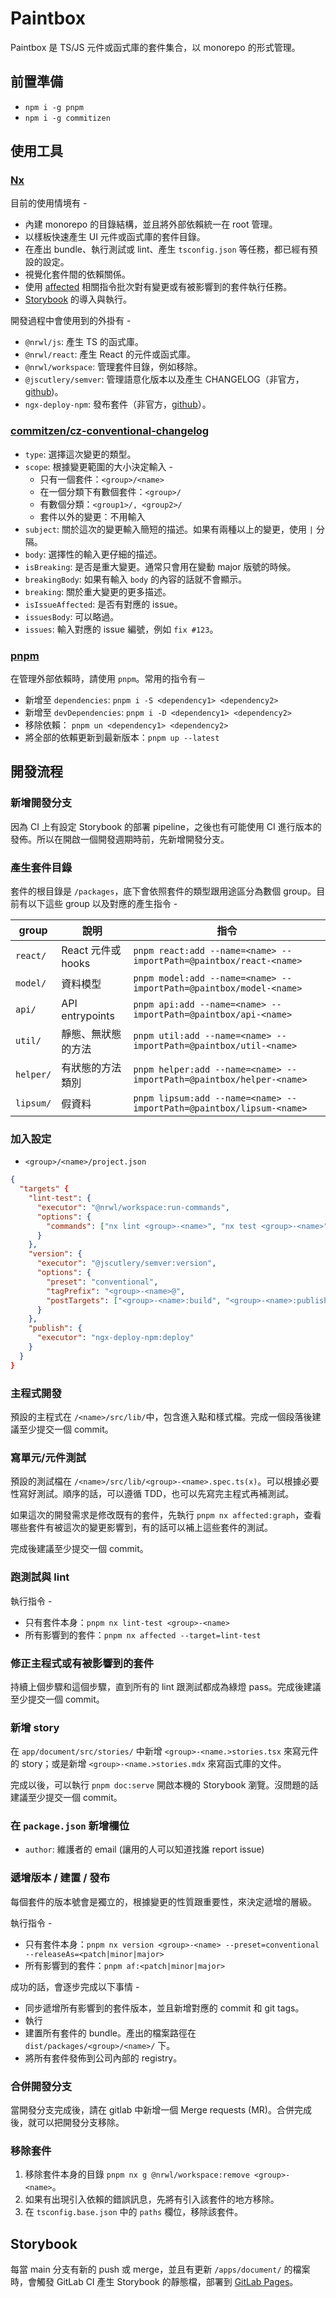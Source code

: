 # Paintbox

Paintbox 是 TS/JS 元件或函式庫的套件集合，以 monorepo 的形式管理。

## 前置準備

- `npm i -g pnpm`
- `npm i -g commitizen`

## 使用工具

### [Nx](https://nx.dev/)

目前的使用情境有 - 

- 內建 monorepo 的目錄結構，並且將外部依賴統一在 root 管理。
- 以樣板快速產生 UI 元件或函式庫的套件目錄。
- 在產出 bundle、執行測試或 lint、產生 `tsconfig.json` 等任務，都已經有預設的設定。
- 視覺化套件間的依賴關係。
- 使用 [affected](https://nx.dev/using-nx/affected) 相關指令批次對有變更或有被影響到的套件執行任務。
- [Storybook](https://nx.dev/storybook/overview-react) 的導入與執行。

開發過程中會使用到的外掛有 -

- `@nrwl/js`: 產生 TS 的函式庫。
- `@nrwl/react`: 產生 React 的元件或函式庫。
- `@nrwl/workspace`: 管理套件目錄，例如移除。
- `@jscutlery/semver`: 管理語意化版本以及產生 CHANGELOG（非官方，[github](https://github.com/jscutlery/semver))。
- `ngx-deploy-npm`: 發布套件（非官方，[github](https://github.com/bikecoders/ngx-deploy-npm)）。

### [commitzen/cz-conventional-changelog](https://commitizen-tools.github.io/commitizen/)

- `type`: 選擇這次變更的類型。
- `scope`: 根據變更範圍的大小決定輸入 - 
   - 只有一個套件：`<group>/<name>`
   - 在一個分類下有數個套件：`<group>/`
   - 有數個分類：`<group1>/, <group2>/`
   - 套件以外的變更：不用輸入
- `subject`: 關於這次的變更輸入簡短的描述。如果有兩種以上的變更，使用 `|` 分隔。
- `body`: 選擇性的輸入更仔細的描述。
- `isBreaking`: 是否是重大變更。通常只會用在變動 major 版號的時候。
- `breakingBody`: 如果有輸入 `body` 的內容的話就不會顯示。
- `breaking`: 關於重大變更的更多描述。
- `isIssueAffected`: 是否有對應的 issue。
- `issuesBody`: 可以略過。
- `issues`: 輸入對應的 issue 編號，例如 `fix #123`。

### [pnpm](https://pnpm.io/)

在管理外部依賴時，請使用 `pnpm`。常用的指令有－
- 新增至 `dependencies`: `pnpm i -S <dependency1> <dependency2>`
- 新增至 `devDependencies`: `pnpm i -D <dependency1> <dependency2>`
- 移除依賴： `pnpm un <dependency1> <dependency2>`
- 將全部的依賴更新到最新版本：`pnpm up --latest`

## 開發流程

### 新增開發分支

因為 CI 上有設定 Storybook 的部署 pipeline，之後也有可能使用 CI 進行版本的發佈。所以在開啟一個開發週期時前，先新增開發分支。

### 產生套件目錄

套件的根目錄是 `/packages`，底下會依照套件的類型跟用途區分為數個 group。目前有以下這些 group 以及對應的產生指令 - 

| group | 說明 | 指令 |
| -- | -- | -- |
| `react/` | React 元件或 hooks | `pnpm react:add --name=<name> --importPath=@paintbox/react-<name>` |
| `model/` | 資料模型 | `pnpm model:add --name=<name> --importPath=@paintbox/model-<name>` |
| `api/` | API entrypoints | `pnpm api:add --name=<name> --importPath=@paintbox/api-<name>` |
| `util/` | 靜態、無狀態的方法 | `pnpm util:add --name=<name> --importPath=@paintbox/util-<name>` |
| `helper/` | 有狀態的方法類別 | `pnpm helper:add --name=<name> --importPath=@paintbox/helper-<name>` |
| `lipsum/` | 假資料 | `pnpm lipsum:add --name=<name> --importPath=@paintbox/lipsum-<name>` |

### 加入設定

- `<group>/<name>/project.json`

```json
{
  "targets" {
    "lint-test": {
      "executor": "@nrwl/workspace:run-commands",
      "options": {
        "commands": ["nx lint <group>-<name>", "nx test <group>-<name>"]
      }
    },
    "version": {
      "executor": "@jscutlery/semver:version",
      "options": {
        "preset": "conventional",
        "tagPrefix": "<group>-<name>@",
        "postTargets": ["<group>-<name>:build", "<group>-<name>:publish"]
      }
    },
    "publish": {
      "executor": "ngx-deploy-npm:deploy"
    }
  }
}
```

### 主程式開發

預設的主程式在 `/<name>/src/lib/`中，包含進入點和樣式檔。完成一個段落後建議至少提交一個 commit。

### 寫單元/元件測試

預設的測試檔在 `/<name>/src/lib/<group>-<name>.spec.ts(x)`。可以根據必要性寫好測試。順序的話，可以遵循 TDD，也可以先寫完主程式再補測試。 

如果這次的開發需求是修改既有的套件，先執行 `pnpm nx affected:graph`，查看哪些套件有被這次的變更影響到，有的話可以補上這些套件的測試。

完成後建議至少提交一個 commit。

### 跑測試與 lint

執行指令 - 

- 只有套件本身：`pnpm nx lint-test <group>-<name>`
- 所有影響到的套件：`pnpm nx affected --target=lint-test`

### 修正主程式或有被影響到的套件

持續上個步驟和這個步驟，直到所有的 lint 跟測試都成為綠燈 pass。完成後建議至少提交一個 commit。

### 新增 story

在 `app/document/src/stories/` 中新增 `<group>-<name.>stories.tsx` 來寫元件的 story；或是新增 `<group>-<name.>stories.mdx` 來寫函式庫的文件。

完成以後，可以執行 `pnpm doc:serve` 開啟本機的 Storybook 瀏覽。沒問題的話建議至少提交一個 commit。

### 在 `package.json` 新增欄位

- `author`: 維護者的 email (讓用的人可以知道找誰 report issue)

### 遞增版本 / 建置 / 發布

每個套件的版本號會是獨立的，根據變更的性質跟重要性，來決定遞增的層級。

執行指令 - 

- 只有套件本身：`pnpm nx version <group>-<name> --preset=conventional --releaseAs=<patch|minor|major>`
- 所有影響到的套件：`pnpm af:<patch|minor|major>`

成功的話，會逐步完成以下事情 - 

- 同步遞增所有影響到的套件版本，並且新增對應的 commit 和 git tags。
- 執行
- 建置所有套件的 bundle。產出的檔案路徑在 `dist/packages/<group>/<name>/` 下。
- 將所有套件發佈到公司內部的 registry。

### 合併開發分支

當開發分支完成後，請在 gitlab 中新增一個 Merge requests (MR)。合併完成後，就可以把開發分支移除。

### 移除套件

1. 移除套件本身的目錄 `pnpm nx g @nrwl/workspace:remove <group>-<name>`。
2. 如果有出現引入依賴的錯誤訊息，先將有引入該套件的地方移除。
3. 在 `tsconfig.base.json` 中的 `paths` 欄位，移除該套件。

## Storybook

每當 main 分支有新的 push 或 merge，並且有更新 `/apps/document/` 的檔案時，會觸發 GitLab CI 產生 Storybook 的靜態檔，部署到 [GitLab Pages](https://migotv.migoinc.io/paintbox)。